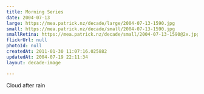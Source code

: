 ```yaml
---
title: Morning Series
date: 2004-07-13
large: https://mea.patrick.nz/decade/large/2004-07-13-1590.jpg
small: https://mea.patrick.nz/decade/small/2004-07-13-1590.jpg
smallRetina: https://mea.patrick.nz/decade/small/2004-07-13-1590@2x.jpg
flickrUrl: null
photoId: null
createdAt: 2011-01-30 11:07:16.025882
updatedAt: 2004-07-19 22:11:34
layout: decade-image

---
```

Cloud after rain

